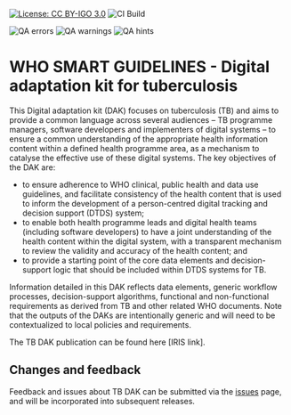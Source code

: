 <!--badges-->
[![License: CC BY-IGO 3.0](https://licensebuttons.net/l/by-nc/3.0/igo/80x15.png)](https://creativecommons.org/licenses/by/3.0/igo)
![CI Build](https://img.shields.io/github/actions/workflow/status/costateixeira/smart-dak-tb/ghbuild.yml)  
   
![QA errors](https://img.shields.io/badge/dynamic/json?url=https%3A%2F%2Fcostateixeira.github.io%2Fsmart-dak-tb%2Fqa.json&query=%24.errs&logoColor=red&label=QA%20errors&color=yellow)
![QA warnings](https://img.shields.io/badge/dynamic/json?url=https%3A%2F%2Fcostateixeira.github.io%2Fsmart-dak-tb%2Fqa.json&query=%24.warnings&logoColor=orange&label=QA%20warnings&color=yellow)
![QA hints](https://img.shields.io/badge/dynamic/json?url=https%3A%2F%2Fcostateixeira.github.io%2Fsmart-dak-tb%2Fqa.json&query=%24.hints&logoColor=yellow&label=QA%20hints&color=yellow)
<!--/badges-->

# WHO SMART GUIDELINES - Digital adaptation kit for tuberculosis

This Digital adaptation kit (DAK) focuses on tuberculosis (TB) and aims to provide a common language across several audiences – TB programme managers, software developers and implementers of  digital systems – to ensure a common understanding of the appropriate health information content within a defined health programme area, as a mechanism to catalyse the effective use of these digital systems. The key objectives of the DAK are:
* to ensure adherence to WHO clinical, public health and data use guidelines, and facilitate consistency of the health content that is used to inform the 
development of a person-centred digital tracking and decision support (DTDS) system;
* to enable both health programme leads and digital health teams (including software developers) to have a joint understanding of the health content within 
the digital system, with a transparent mechanism to review the validity and accuracy of the health content; and
* to provide a starting point of the core data elements and decision-support logic that should be included within DTDS systems for TB.

Information detailed in this DAK reflects data elements, generic workflow processes, decision-support algorithms, functional and non-functional requirements as derived from TB and other related WHO documents. Note that the outputs of the DAKs are intentionally generic and will need to be contextualized to local policies and requirements.

The TB DAK publication can be found here [IRIS link].

## Changes and feedback

Feedback and issues about TB DAK can be submitted via the [issues](issues) page, and will be incorporated into subsequent releases.

